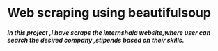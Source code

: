 # Web scraping using beautifulsoup

##### In this project ,I have scraps the internshala website,where user can search the desired company ,stipends based on their skills.
